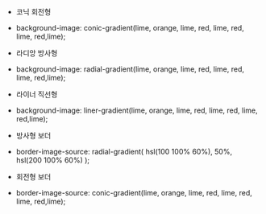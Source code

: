 - 코닉 회전형
- background-image: conic-gradient(lime, orange, lime, red, lime, red, lime, red,lime);

- 라디앙 방사형
- background-image: radial-gradient(lime, orange, lime, red, lime, red, lime, red,lime);

- 라이너 직선형
- background-image: liner-gradient(lime, orange, lime, red, lime, red, lime, red,lime);

- 방사형 보더
- border-image-source: radial-gradient(
    hsl(100 100% 60%),
    50%,
    hsl(200 100% 60%)
  );
  
- 회전형 보더
- border-image-source: conic-gradient(lime, orange, lime, red, lime, red, lime, red,lime);

